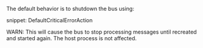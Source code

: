The default behavior is to shutdown the bus using:

snippet: DefaultCriticalErrorAction


WARN: This will cause the bus to stop processing messages until recreated and started again. The host process is not affected.
